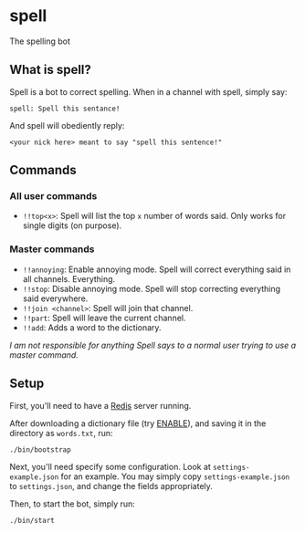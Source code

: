 # spell
The spelling bot

## What is spell?

Spell is a bot to correct spelling. When in a channel with spell, simply say:
```
spell: Spell this sentance!
```
And spell will obediently reply:
```
<your nick here> meant to say "spell this sentence!"
```

## Commands

### All user commands
- `!!top<x>`: Spell will list the top `x` number of words said. Only works for single digits (on purpose).

### Master commands
- `!!annoying`: Enable annoying mode. Spell will correct everything said in all channels. Everything.
- `!!stop`: Disable annoying mode. Spell will stop correcting everything said everywhere.
- `!!join <channel>`: Spell will join that channel.
- `!!part`: Spell will leave the current channel.
- `!!add`: Adds a word to the dictionary.

*I am not responsible for anything Spell says to a normal user trying to use a master command.*

## Setup

First, you'll need to have a [Redis](http://redis.io) server running.

After downloading a dictionary file (try [ENABLE](https://code.google.com/p/dotnetperls-controls/downloads/detail?name=enable1.txt)), and saving it in the directory as `words.txt`, run:

```bash
./bin/bootstrap
```

Next, you'll need specify some configuration. Look at `settings-example.json` for an example. You may simply copy `settings-example.json` to `settings.json`, and change the fields appropriately.

Then, to start the bot, simply run:

```bash
./bin/start
```
